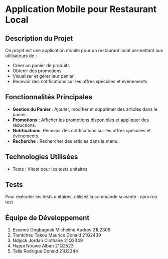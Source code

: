 # Application Mobile pour Restaurant Local

## Description du Projet

Ce projet est une application mobile pour un restaurant local permettant aux utilisateurs de :

* Créer un panier de produits
* Obtenir des promotions
* Visualiser et gérer leur panier
* Recevoir des notifications sur les offres spéciales et événements

## Fonctionnalités Principales

* **Gestion du Panier** : Ajouter, modifier et supprimer des articles dans le panier.
* **Promotions** : Afficher les promotions disponibles et appliquer des réductions.
* **Notifications**: Recevoir des notifications sur les offres spéciales et événements.
* **Recherche** : Rechercher des articles dans le menu.

## Technologies Utilisées
* Tests : Vitest pour les tests unitaires

## Tests
Pour exécuter les tests unitaires, utilisez la commande suivante :
npm run test

## Équipe de Développement

1.	Esseme Ongbagnak Micheline Audrey  21L2309
2.	Tientcheu Takou Maurice Donald 21Q2439
3.	Ndjock Jordan Clothaire 21Q2349
4.	Happi  Nouwe Alban  21Q2523
5.	Talla Rodrigue Donald 21U2344


